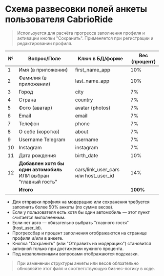 # Схема развесовки полей анкеты пользователя CabrioRide

> Используется для расчёта прогресса заполнения профиля и активации кнопки "Сохранить". Применяется при регистрации и редактировании профиля.

| №  | Вопрос/Поле                      | Ключ в БД/форме         | Вес (процент) |
|----|----------------------------------|-------------------------|---------------|
| 1  | Имя (в приложении)               | first_name_app          | 10%           |
| 2  | Фамилия (в приложении)           | last_name_app           | 10%           |
| 3  | Город                            | city                    | 7%            |
| 4  | Страна                           | country                 | 7%            |
| 5  | Фото (аватар)                    | avatar (photos)         | 7%            |
| 6  | Email                            | email                   | 7%            |
| 7  | Телефон                          | phone                   | 7%            |
| 8  | О себе (коротко)                 | about                   | 7%            |
| 9  | Username Telegram                | username                | 7%            |
| 10 | Instagram                        | instagram               | 7%            |
| 11 | Дата рождения                    | birth_date              | 10%           |
| 12 | **Добавлен хотя бы один автомобиль** ИЛИ выбран "главный гость" | cars/link_user_cars или host_user_id | 14% |
|    | **Итого**                        |                         | **100%**      |

- Для отправки профиля на модерацию или сохранения требуется заполнить более 50% анкеты (по сумме весов).
- Если у пользователя есть хотя бы один автомобиль — этот пункт считается выполненным.
- Если нет авто — обязательно выбрать "главного гостя" (host_user_id).
- Прогрессбар и процент заполнения отображаются на странице профиля и/или в анкете.
- Кнопка "Сохранить" (или "Отправить на модерацию") становится активной только при достижении нужного процента.
- Под незаполненными вопросами отображаются подсказки.

> При изменении структуры анкеты или весов обязательно обновляйте этот файл и соответствующую бизнес-логику в коде. 